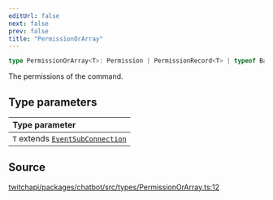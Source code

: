 ```yaml
---
editUrl: false
next: false
prev: false
title: "PermissionOrArray"
---
```


```ts
type PermissionOrArray<T>: Permission | PermissionRecord<T> | typeof BasePermission;
```

The permissions of the command.

## Type parameters

| Type parameter |
| :------ |
| `T` extends [`EventSubConnection`](/api/chatbot/enumerations/eventsubconnection/) |

## Source

[twitchapi/packages/chatbot/src/types/PermissionOrArray.ts:12](https://github.com/pablornc/twitchapi//blob/f8a75ccd701e54db4c91e2b0128974da23f25d14/packages/chatbot/src/types/PermissionOrArray.ts#L12)
